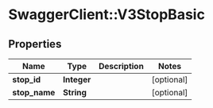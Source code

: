 # SwaggerClient::V3StopBasic

## Properties
Name | Type | Description | Notes
------------ | ------------- | ------------- | -------------
**stop_id** | **Integer** |  | [optional] 
**stop_name** | **String** |  | [optional] 

